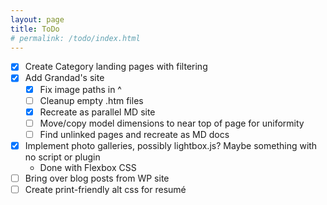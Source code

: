 ```yaml
---
layout: page
title: ToDo
# permalink: /todo/index.html
---
```

* [x] Create Category landing pages with filtering
* [x] Add Grandad's site
  * [x] Fix image paths in ^
  * [ ] Cleanup empty .htm files
  * [x] Recreate as parallel MD site
  * [ ] Move/copy model dimensions to near top of page for uniformity
  * [ ] Find unlinked pages and recreate as MD docs
* [x] Implement photo galleries, possibly lightbox.js? Maybe something with no script or plugin
  * Done with Flexbox CSS
* [ ] Bring over blog posts from WP site
* [ ] Create print-friendly alt css for resumé